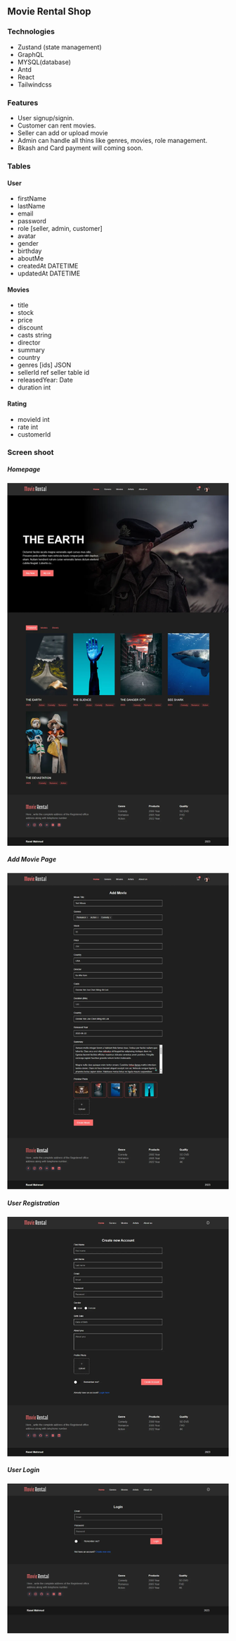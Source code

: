 ## Movie Rental Shop


### Technologies 
- Zustand (state management)
- GraphQL
- MYSQL(database)
- Antd
- React
- Tailwindcss 

### Features
- User signup/signin.
- Customer can rent movies.
- Seller can add or upload movie
- Admin can handle all thins like  genres, movies, role management.
- Bkash and Card payment will coming soon.


### Tables 
#### User
- firstName
- lastName
- email
- password
- role [seller, admin, customer]
- avatar
- gender
- birthday
- aboutMe
- createdAt DATETIME
- updatedAt DATETIME

#### Movies 
- title
- stock
- price
- discount
- casts string
- director
- summary
- country
- genres [ids] JSON
- sellerId ref seller table id
- releasedYear: Date
- duration int

#### Rating
- movieId int
- rate int
- customerId



### Screen shoot

##### Homepage
![2023-06-01_212953 copy.webp](preview%2F2023-06-01_212953%20copy.webp)

##### Add Movie Page
![2023-06-01_213232 copy.webp](preview%2F2023-06-01_213232copy.webp)

##### User Registration
![register copy.webp](preview%2Fregister%20copy.webp)

##### User Login
![logincopy.webp](preview%2Flogincopy.webp)
